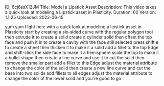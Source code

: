 ID: 6cj6ssX12JM
Title: Model a Lipstick Asset
Description: This video takes a quick look at modeling a Lipstick asset in Plasticity.
Duration: 60
Version: 1.1.25
Uploaded: 2023-06-15

yum yum flight here with a quick look at
modeling a lipstick asset in Plasticity
start by creating a six-sided curve with
the regular polygon tool then extrude it
to create a solid create a cylinder
solid then offset the top face and push
it in to create a cavity with the face
still selected press shift e to create a
sheet then thicken it to make it a solid
add a fillet to the top Edge
and shift-click the side face to make it
a hemisphere scale the top to make it a
bullet shape
then create a line curve
and use it to cut the solid then remove
the smaller part add a fillet to this
Edge adjust the material attribute to
change the color of the solid
then create a new line curve and cut the
base into two solids add fillets to all
edges
adjust the material attribute to change
the color of the lower solid and you're
good to go